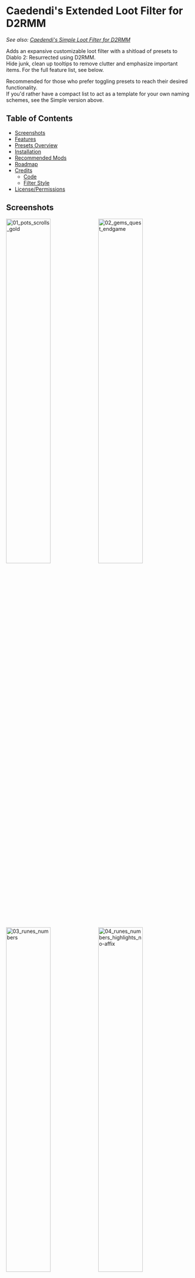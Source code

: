 # Caedendi's Extended Loot Filter for D2RMM

_See also: [Caedendi's Simple Loot Filter for D2RMM](https://github.com/Caedendi/D2RMM-Loot-Filter-Simple)_

Adds an expansive customizable loot filter with a shitload of presets to Diablo 2: Resurrected using D2RMM. <br>
Hide junk, clean up tooltips to remove clutter and emphasize important items. For the full feature list, see below.

Recommended for those who prefer toggling presets to reach their desired functionality. <br>
If you'd rather have a compact list to act as a template for your own naming schemes, see the Simple version above.

## Table of Contents

- [Screenshots](#screenshots)
- [Features](#features)
- [Presets Overview](#presets-overview)
- [Installation](#installation)
- [Recommended Mods](#recommended-mods)
- [Roadmap](#roadmap)
- [Credits](#credits)
  - [Code](#code)
  - [Filter Style](#filter-style)
- [License/Permissions](#licensepermissions)


## Screenshots

<p float="left">
  <img src="https://i.imgur.com/AGELRY4.png" alt="01_pots_scrolls_gold" width="49%">
  <img src="https://i.imgur.com/ObIq8LL.png" alt="02_gems_quest_endgame" width="49%">
</p>

<p float="left">
  <img src="https://i.imgur.com/x91wdr9.png" alt="03_runes_numbers" width="49%">
  <img src="https://i.imgur.com/f1DxeAI.png" alt="04_runes_numbers_highlights_no-affix" width="49%">
</p>


## Changelog

### 1.0.2

- Fixed certain quest items not highlighting correctly
- Added option to exclude the Horadric Cube from highlighting
- Added highlighting to Hellfire Torch and Annihilus (as part of the Endgame filter)
- Added highlighting to Rainbow Facets (as part of the Jewels filter)
- Changed Small/Full Rejuvenation Potion name from +SRP/+FRP to +RPS/+RPF
- Corrected "Hellforge Hammer" to "Hell Forge Hammer" when highlighting is enabled
- Added custom highlight character support: you can now pick the character/symbol that is used for highlighting, or set a custom character by only changing a single character in the mod.js file
- fixed red high rune numbers while highlighting is disabled
- Expanded jewel settings


## Features

- **Customize to your liking:**
  - Alter or hide each item type to your preference using the presets in the D2RMM settings.
  - Shorten or hide junk.
  - Emphasize the good/important stuff (runes, flawless gems, essences, uber keys/organs, quest items, etc).
  - For a full list of features, see [Presets Overview](#presets-overview).
  - Don't forget to reload and apply in D2RMM!
- **Completely optional:** 
  - Disabling everything means no modding will be applied.
- **Apply your own custom naming schemes for specific item types**:
  - Set the item type to "Custom", open the mod.js file in Notepad and add your personalized naming schemes on the lines mentioned in the item type's setting description.
  - To hide an item, change its name to HIDDEN (without quotes). The value of HIDDEN (amount of spaces) can be changed in the D2RMM settings.
  - Don't forget to reload and apply in D2RMM!
- **Item tooltip customization:**
  - Modify the size and background opacity of the tooltip for items on the ground and in the inventory.
- **Rings, Amulets, Jewels and Charms customization disabled by default:**
  - Because of a bug, crafted/rare/set/unique variants of these items are also changed to the custom name/color.
  - If you enable this, make sure to pick up _all of them_ or you'd might miss a unique!


## Presets Overview

| Item Type                                    | Presets                                                       |
|----------------------------------------------|---------------------------------------------------------------|
| **Gold**                                     | No change                                                     |
|                                              | Gold text                                                     |
|                                              | **Gold G (default)**                                          |
|                                              | White G                                                       |
|                                              | Hide affix                                                    |
|                                              | Custom                                                        |
| **Runes**                                    | No change                                                     |
|                                              | **Add rune numbers + highlights + remove affix (default)**    |
|                                              | Add rune numbers + remove affix                               |
|                                              | Add rune numbers + highlights                                 |
|                                              | Add highlights + remove affix                                 |
|                                              | Add rune numbers                                              |
|                                              | Add highlights                                                |
|                                              | Remove affix                                                  |
|                                              | Custom                                                        |
| **Healing Potions**                          | No change                                                     |
|                                              | **All (default)**                                             |
|                                              | Hide lvl 3                                                    |
|                                              | Hide lvl 4                                                    |
|                                              | Hide lvl 3 + small rejuvs                                     |
|                                              | Hide lvl 4 + small rejuvs                                     |
|                                              | Show only rejuvs                                              |
|                                              | Show only full rejuvs                                         |
|                                              | Hide all                                                      |
|                                              | Custom                                                        |
| **Buff Potions**                             | No change                                                     |
|                                              | **All (default)**                                             |
|                                              | Hide                                                          |
|                                              | Custom                                                        |
| **Throwing Potions**                         | No change                                                     |
|                                              | **All (default)**                                             |
|                                              | Hide                                                          |
|                                              | Custom                                                        |
| **Scrolls & Tomes**                          | No change                                                     |
|                                              | **All (default)**                                             |
|                                              | Hide scrolls                                                  |
|                                              | Custom                                                        |
| **Arrows & Bolts**                           | No change                                                     |
|                                              | **Highlight (default)**                                       |
|                                              | Hide                                                          |
|                                              | Custom                                                        |
| **Keys**                                     | **No change (default)**                                       |
|                                              | Hide                                                          |
|                                              | Custom                                                        |
| **Rings, Amulets, Jewels & Charms [BUGGED]** | **No change (default)**                                       |
|                                              | Highlight                                                     |
|                                              | Custom                                                        |
| **Gems**                                     | No change                                                     |
|                                              | **Highlight all (default)**                                   |
|                                              | Highlight, show only flawless & perfect                       |
|                                              | Highlight, show only perfect                                  |
|                                              | Hide all                                                      |
|                                              | Custom                                                        |
| **Quest items**                              | No change                                                     |
|                                              | **Highlight (default)**                                       |
|                                              | Highlight, exclude Cube                                       |
|                                              | Custom                                                        |
| **Endgame Items**                            | No change                                                     |
|                                              | **Highlight (default)**                                       |
|                                              | Highlight, exclude Annihilus & Torch                          |
|                                              | Highlight, exclude Standard of Heroes                         |
|                                              | Highlight, hide Standard of Heroes                            |
|                                              | Highlight, exclude Annihilus, Torch & Standard of Heroes      |
|                                              | Highlight, exclude Annihilus & Torch, hide Standard of Heroes |
|                                              | Custom                                                        |
| **Highlight character**                      | **\* (asterisk) (default)**                                   |
|                                              | • (bullet)                                                    |
|                                              | · (middle dot)                                                |
|                                              | = (equals)                                                    |
|                                              | + (plus)                                                      |
|                                              | - (hyphen/dash/minus)                                         |
|                                              | x (small letter x)                                            |
|                                              | X (capital letter x)                                          |
|                                              | o (small letter o)                                            |
|                                              | O (capital letter o)                                          |
|                                              | 0 (zero)                                                      |
|                                              | @ (at)                                                        |
|                                              | $ (dollar)                                                    |
|                                              | % (percent)                                                   |
|                                              | & (ampersand)                                                 |
|                                              | ~ (tilde)                                                     |
|                                              | ¤ (currency sign)                                             |
|                                              | ※ (reference mark)                                            |
|                                              | ★ (black star)                                                |
|                                              | ° (degree sign)                                               |
|                                              | ⁂ (asterism)                                                  |
|                                              | ‼ (double exclamation mark)                                   |
|                                              | Custom                                                        |
| **Tooltip size for hidden items**            | **0 (default)** to 25 (max) spaces                            |
| **Tooltip**                                  | **No change (default)**                                       |
|                                              | Opacity & Size                                                |
|                                              | Opactiy                                                       |
|                                              | Size                                                          |


## Installation

- Download and install [D2RMM](https://www.nexusmods.com/diablo2resurrected/mods/169), then run it.
- Download and extract this mod folder to /D2RMM/mods/.
- See D2RMM instructions on how to configure and enable.
- Play the game!


## Recommended Mods

In addition to this, I recommend you also use the following D2RMM mods:

| Mod                                                                             |   Creator   | Notes                                                                                              |
|---------------------------------------------------------------------------------|:-----------:|----------------------------------------------------------------------------------------------------|
| [Disable Battle.net](https://github.com/olegbl/d2rmm.mods)                      |   olegbl    | So you don't accidentally get yourself banned.                                                     |
| [Settings Font Fix](https://www.nexusmods.com/diablo2resurrected/mods/200)      |   olegbl    | In case any mod touches __profilehd_ and screws up the font size in the settings menu.             |
| [LightPillar](https://www.nexusmods.com/diablo2resurrected/mods/197)            |   qhu91it   | Add an awesome effect when certain items drop.                                                     |
| [Skip Intro Videos](https://www.nexusmods.com/diablo2resurrected/mods/179)      |   olegbl    | On startup, gets you straight to the title screen.                                                 |
| [Towns QoL Changes](https://www.nexusmods.com/diablo2resurrected/mods/310)      | night0wl117 | Move town starting points, TP locations and Cain's position in Act 5.                              |
| [Town Cast](https://www.nexusmods.com/diablo2resurrected/mods/183)              |   olegbl    | Teleport and buff in town. _(BREAKING: allows teleporting past Jerhyn during the Act 2 questline)_ |
| [Show Item Level](https://www.nexusmods.com/diablo2resurrected/mods/174)        |   olegbl    | Adds the ilvl to the tooltips of all items with an ilvl.                                           |
| [Short Quality Prefixes](https://www.nexusmods.com/diablo2resurrected/mods/214) |    Jobus    | Shortens the Superior/Inferior prefixes _(will be added to this mod in a future update)_.          |


## Roadmap

- [ ] Fix known bugs:
  - [x] Regular Ruby, Sapphire, Emerald and Diamond not working
  - [x] Certain quest item customization not working
  - [x] Update toggle description regarding [CSTM-QST1] and [CSTM-QST2]
  - [x] Enabling quest item highlighting screws up the Horadric Cube's displayed name when the cube menu is open.
  - [x] Enabling jewelry turns crafted/rare/set/unique jewelry blue
  - [ ] Item name alignment out of place for items with ilvls when combining this mod with [Show Item Level](https://www.nexusmods.com/diablo2resurrected/mods/174)
- [ ] Add features:
  - [x] Integrate [Show Item Level](https://www.nexusmods.com/diablo2resurrected/mods/174) by olegbl
  - [x] Integrate [Short Quality Prefixes for D2RMM](https://www.nexusmods.com/diablo2resurrected/mods/214/?tab=files&category=archived)
  - [x] Integrate [Show Item Quality for D2RMM](https://www.nexusmods.com/diablo2resurrected/mods/351)
  - [x] Alternate highlights on Facets
    - [ ] Make optional
  - [ ] Alternate color scheme (highlights) for Sunder Charms
  - [x] Alternate color scheme (name) for mid/high runes


## Credits

This loot filter mod is based on code from existing mods and inspired by existing styles. I have added code optimizations, a shit-ton of toggles and my own personal flair and preferences. <br>
Remnants of other people's codes remain, so I have tried to list the credits as accurately as I can. If you see any of your own code in this mod and it isn't credited, please send me a message.

Many thanks to:

### Code
- [Practical Item Filter for D2RMM](https://www.nexusmods.com/diablo2resurrected/mods/317) for acting as a base to build upon and the tooltip customization features
- [olegbl](https://github.com/olegbl) for:
  - Creating [D2RMM](https://www.nexusmods.com/diablo2resurrected/mods/169).
  - His [example mods](https://github.com/olegbl/d2rmm.mods) in general.
  - His [Short Potion Names](https://www.nexusmods.com/diablo2resurrected/mods/177) mod for the list of colors.

### Filter Style
- [Path of Diablo filters](https://pathofdiablo.com/wiki/index.php?title=List_of_Loot_Filters) for removing all that clutter on Path of Diablo and inspiring me to create this loot filter for D2R.
  - Mainly [Darkgale](https://www.twitch.tv/darkgale)'s filter called [Filtergale](https://www.reddit.com/r/pathofdiablo/comments/i9hdw7/filtergale/) ([download](https://greendu.de/s/ZbDwHekAg3rmeRB/download?path=%2F&files=item.filter)) regarding styling.
- [Practical Item Filter for D2RMM](https://www.nexusmods.com/diablo2resurrected/mods/317)


## License/Permissions

This code is licensed under GPL. 

You are free to use and distribute all code in this mod, as long as you ask for permission (and permission is given), it stays open source, free of charge and all due credit is given. 

If you are trying to profit off this mod in any way, then you're a dick and forbidden from using this code.